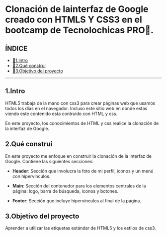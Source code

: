 # Clonación de lainterfaz de Google creado con HTMLS Y CSS3 en el bootcamp de Tecnolochicas PRO💛.

## ÍNDICE

* [🤍1.Intro](https://github.com/rosarioesparza/cloninterfazgoogle#1intro)
* [🤍2.Qué construí](https://github.com/rosarioesparza/cloninterfazgoogle#2qu%C3%A9-constru%C3%AD)
* [🤍3.Objetivo del proyecto](https://github.com/rosarioesparza/cloninterfazgoogle#3objetivo-del-proyecto)

****

## 1.Intro
HTML5 trabaja de la mano con css3 para crear páginas web que usamos todos los días en el navegador. Incluso este sitio web en donde estas viendo este contenido esta contruido con HTML y css.

En este proyecto, los conocimientos de HTML y css realice la clonación de la interfaz de Google.

## 2.Qué construí
En este proyecto me enfoque en construir la clonación de la interfaz de Google.
Contiene las siguientes secciones:

* **Header**: Sección que involucra la foto de mi perfil, iconos y un menú con hipervínculos.

* **Main**: Sección del contenedor para los elementos centrales de la página: logo, barra de búsqueda, iconos y botones.

* **Footer**: Sección que incluye hipervínculos al final de la página.

## 3.Objetivo del proyecto
Aprender a utilizar las etiquetas estándar de HTML5 y los estilos de css3.
